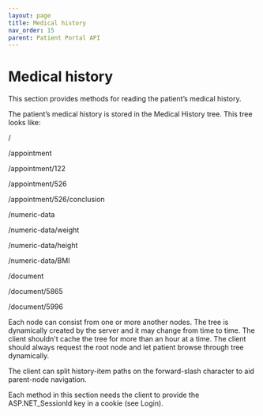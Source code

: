 ```yaml
---
layout: page
title: Medical history
nav_order: 15
parent: Patient Portal API
---
```


# Medical history


This section provides methods for reading the patient’s medical history.

The patient’s medical history is stored in the Medical History tree. This tree looks like:

/

/appointment

/appointment/122

/appointment/526

/appointment/526/conclusion

/numeric-data

/numeric-data/weight

/numeric-data/height

/numeric-data/BMI

/document

/document/5865

/document/5996

Each node can consist from one or more another nodes. The tree is dynamically created by the server and it may change from time to time. The client shouldn't cache the tree for more than an hour at a time. The client should always request the root node and let patient browse through tree dynamically.

The client can split history-item paths on the forward-slash character to aid parent-node navigation.

Each method in this section needs the client to provide the ASP.NET_SessionId key in a cookie (see Login).


